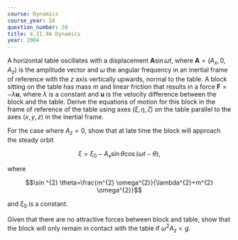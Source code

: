 ```yaml
---
course: Dynamics
course_year: IA
question_number: 26
title: 4.II.9A Dynamics
year: 2004
---
```



A horizontal table oscillates with a displacement $\mathbf{A} \sin \omega t$, where $\mathbf{A}=\left(A_{x}, 0, A_{z}\right)$ is the amplitude vector and $\omega$ the angular frequency in an inertial frame of reference with the $z$ axis vertically upwards, normal to the table. A block sitting on the table has mass $m$ and linear friction that results in a force $\mathbf{F}=-\lambda \mathbf{u}$, where $\lambda$ is a constant and $\mathbf{u}$ is the velocity difference between the block and the table. Derive the equations of motion for this block in the frame of reference of the table using axes $(\xi, \eta, \zeta)$ on the table parallel to the axes $(x, y, z)$ in the inertial frame.

For the case where $A_{z}=0$, show that at late time the block will approach the steady orbit

$$\xi=\xi_{0}-A_{x} \sin \theta \cos (\omega t-\theta),$$

where

$$\sin ^{2} \theta=\frac{m^{2} \omega^{2}}{\lambda^{2}+m^{2} \omega^{2}}$$

and $\xi_{0}$ is a constant.

Given that there are no attractive forces between block and table, show that the block will only remain in contact with the table if $\omega^{2} A_{z}<g$.